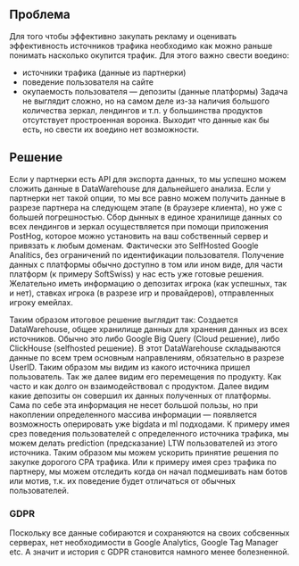 ## Проблема
Для того чтобы эффективно закупать рекламу и оценивать эффективность источников трафика необходимо как можно раньше понимать насколько окупится трафик. Для этого важно свести воедино: 
- источники трафика (данные из партнерки)
- поведение пользователя на сайте
- окупаемость пользователя — депозиты (данные платформы)
Задача не выглядит сложно, но на самом деле из-за наличия большого количества зеркал, лендингов и т.п. у большинства продуктов отсутствует простроенная воронка. Выходит что данные как бы есть, но свести их воедино нет возможности.

## Решение
Если у партнерки есть API для экспорта данных, то мы успешно можем сложить данные в DataWarehouse для дальнейшего анализа. Если у партнерки нет такой опции, то мы все равно можем получить данные в разрезе партнера на следующем этапе (в браузере клиента), но уже с большей погрешностью.
Сбор дынных в единое хранилище данных со всех лендингов и зеркал осуществляется при помощи приложения PostHog, которое можно установить на ваш собственный сервер и привязать к любым доменам. Фактически это SelfHosted Google Analitics, без ограничений по идентификации пользователя.
Получение данных с платформы обычно доступно в том или ином виде, для части платформ (к примеру SoftSwiss) у нас есть уже готовые решения. Желательно иметь информацию о депозитах игрока (как успешных, так и нет), ставках игрока (в разрезе игр и провайдеров), отправленных игроку емейлах.

Таким образом итоговое решение выглядит так:
Создается DataWarehouse, общее хранилище данных для хранения данных из всех источников. Обычно это либо Google Big Query (Cloud решение), либо ClickHouse (selfhosted решение).
В этот DataWarehouse складываются данные по всем трем основным направлениям, обязательно в разрезе UserID.
Таким образом мы видим из какого источника пришел пользователь. Так же далее видим его перемещения по продукту. Как часто и как долго он взаимодействовал с продуктом. Далее видим какие депозиты он совершил их данных полученных от платформы.
Сама по себе эта информация не несет большой пользы, но при накоплении определенного массива информации — появляется возможность оперировать уже bigdata и ml подходами. К примеру имея срез поведения пользователей с определенного источника трафика, мы можем делать prediction (предсказание) LTW пользователей из этого источника. Таким образом мы можем ускорить принятие решения по закупке дорогого CPA трафика.
Или к примеру имея срез трафика по партнеру, мы можем отследить когда он начал подмешивать нам ботов или мотив, т.к. их поведение будет отличаться от обычных пользователей.

### GDPR
Поскольку все данные собираются и сохраняются на своих собсвенных серверах, нет необходимости в Google Analytics, Google Tag Manager etc. А значит и история с GDPR становится намного менее болезненной.